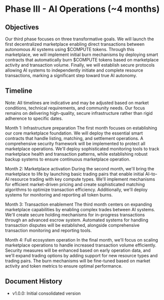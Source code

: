 # Phase III - AI Operations (~4 months)

## Objectives
Our third phase focuses on three transformative goals. We will launch the first decentralized marketplace enabling direct transactions between autonomous AI systems using $COMPUTE tokens. Through this marketplace, we will implement initial burn mechanisms by deploying smart contracts that automatically burn $COMPUTE tokens based on marketplace activity and transaction volume. Finally, we will establish secure protocols allowing AI systems to independently initiate and complete resource transactions, marking a significant step toward true AI autonomy.

## Timeline
Note: All timelines are indicative and may be adjusted based on market conditions, technical requirements, and community needs. Our focus remains on delivering high-quality, secure infrastructure rather than rigid adherence to specific dates.

Month 1: Infrastructure preparation
The first month focuses on establishing our core marketplace foundation. We will deploy the essential smart contracts that handle listing, matching, and settlement operations. A comprehensive security framework will be implemented to protect all marketplace operations. We'll deploy sophisticated monitoring tools to track marketplace health and transaction patterns, while establishing robust backup systems to ensure continuous marketplace operation.

Month 2: Marketplace activation
During the second month, we'll bring the marketplace to life by launching basic trading pairs that enable initial AI-to-AI resource trading with key compute types. We'll implement mechanisms for efficient market-driven pricing and create sophisticated matching algorithms to optimize transaction efficiency. Additionally, we'll deploy systems for monitoring and reporting all token burns.

Month 3: Transaction enablement
The third month centers on expanding marketplace capabilities by enabling complex trades between AI systems. We'll create secure holding mechanisms for in-progress transactions through an advanced escrow system. Automated systems for handling transaction disputes will be established, alongside comprehensive transaction monitoring and reporting tools.

Month 4: Full ecosystem operation
In the final month, we'll focus on scaling marketplace operations to handle increased transaction volume efficiently. Security measures will be enhanced based on early operation data, and we'll expand trading options by adding support for new resource types and trading pairs. The burn mechanisms will be fine-tuned based on market activity and token metrics to ensure optimal performance.

## Document History
- v1.0.0: Initial consolidated version
